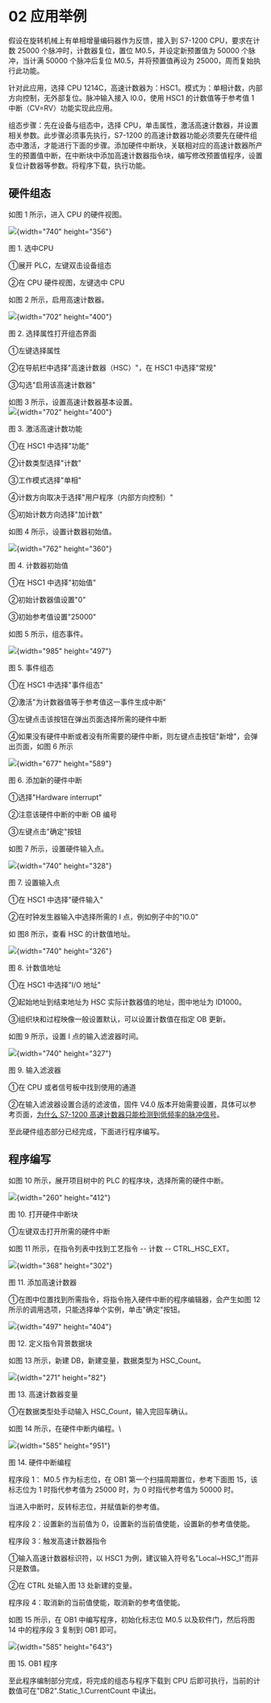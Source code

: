 # 02 应用举例

假设在旋转机械上有单相增量编码器作为反馈，接入到 S7-1200 CPU，要求在计数
25000 个脉冲时，计数器复位，置位 M0.5，并设定新预置值为 50000
个脉冲，当计满 50000 个脉冲后复位 M0.5，并将预置值再设为
25000，周而复始执行此功能。

针对此应用，选择 CPU
1214C，高速计数器为：HSC1。模式为：单相计数，内部方向控制，无外部复位。脉冲输入接入
I0.0，使用 HSC1 的计数值等于参考值 1 中断（CV=RV）功能实现此应用。

组态步骤：先在设备与组态中，选择
CPU，单击属性，激活高速计数器，并设置相关参数。此步骤必须事先执行，S7-1200
的高速计数器功能必须要先在硬件组态中激活，才能进行下面的步骤。添加硬件中断块，关联相对应的高速计数器所产生的预置值中断，在中断块中添加高速计数器指令块，编写修改预置值程序，设置复位计数器等参数。将程序下载，执行功能。

## 硬件组态

如图 1 所示，进入 CPU 的硬件视图。

![](images/02-01.png){width="740" height="356"}

图 1. 选中CPU

①展开 PLC，左键双击设备组态

②在 CPU 硬件视图，左键选中 CPU

如图 2 所示，启用高速计数器。

![](images/02-02.png){width="702" height="400"}

图 2. 选择属性打开组态界面

①左键选择属性

②在导航栏中选择"高速计数器（HSC）"，在 HSC1 中选择"常规"

③勾选"启用该高速计数器"

如图 3 所示，设置高速计数器基本设置。\
![](images/02-03.png){width="702" height="400"}

图 3. 激活高速计数功能

①在 HSC1 中选择\"功能\"

②计数类型选择"计数"

③工作模式选择"单相"

④计数方向取决于选择"用户程序（内部方向控制）"

⑤初始计数方向选择"加计数"

如图 4 所示，设置计数器初始值。

![](images/02-04.png){width="762" height="360"}

图 4. 计数器初始值

①在 HSC1 中选择\"初始值\"

②初始计数器值设置"0"

③初始参考值设置"25000"

如图 5 所示，组态事件。

![](images/02-05.png){width="985" height="497"}

图 5. 事件组态

①在 HSC1 中选择\"事件组态\"

②激活"为计数器值等于参考值这一事件生成中断"

③左键点击该按钮在弹出页面选择所需的硬件中断

④如果没有硬件中断或者没有所需要的硬件中断，则左键点击按钮"新增"，会弹出页面，如图
6 所示

![](images/02-06.png){width="677" height="589"}

图 6. 添加新的硬件中断

①选择\"Hardware interrupt\"

②注意该硬件中断的中断 OB 编号

③左键点击"确定"按钮

如图 7 所示，设置硬件输入点。

![](images/02-07.png){width="740" height="328"}

图 7. 设置输入点

①在 HSC1 中选择\"硬件输入\"

②在时钟发生器输入中选择所需的 I 点，例如例子中的"I0.0"

如 图8 所示，查看 HSC 的计数值地址。

![](images/02-08.png){width="740" height="326"}

图 8. 计数值地址

①在 HSC1 中选择\"I/O 地址\"

②起始地址到结束地址为 HSC 实际计数器值的地址，图中地址为 ID1000。

③组织块和过程映像一般设置默认，可以设置计数值在指定 OB 更新。

如图 9 所示，设置 I 点的输入滤波器时间。

![](images/02-09.png){width="740" height="327"}

图 9. 输入滤波器

①在 CPU 或者信号板中找到使用的通道

②在输入滤波器设置合适的滤波值，固件 V4.0
版本开始需要设置，具体可以参考页面，[为什么 S7-1200
高速计数器只能检测到低频率的脉冲信号](04-FAQ.html)。

至此硬件组态部分已经完成，下面进行程序编写。

## 程序编写

如图 10 所示，展开项目树中的 PLC 的程序块，选择所需的硬件中断。

![](images/02-10.png){width="260" height="412"}

图 10. 打开硬件中断块

①左键双击打开所需的硬件中断

如图 11 所示，在指令列表中找到工艺指令 \-- 计数 \-- CTRL_HSC_EXT。

![](images/02-11.png){width="368" height="302"}

图 11. 添加高速计数器

①在图中位置找到所需指令，将指令拖入硬件中断的程序编辑器，会产生如图 12
所示的调用选项，只能选择单个实例，单击"确定"按钮。

![](images/02-12.png){width="497" height="404"}

图 12. 定义指令背景数据块

如图 13 所示，新建 DB，新建变量，数据类型为 HSC_Count。

![](images/02-13.png){width="271" height="82"}

图 13. 高速计数器变量

①在数据类型处手动输入 HSC_Count，输入完回车确认。

如图 14 所示，在硬件中断内编程。\

![](images/02-14.png){width="585" height="951"}

图 14. 硬件中断编程

程序段 1： M0.5 作为标志位，在 OB1 第一个扫描周期置位，参考下面图
15，该标志位为 1 时指代参考值为 25000 时，为 0 时指代参考值为 50000 时。

当进入中断时，反转标志位，并赋值新的参考值。

程序段 2：设置新的当前值为 0，设置新的当前值使能，设置新的参考值使能。

程序段 3：触发高速计数器指令

①输入高速计数器标识符，以 HSC1
为例，建议输入符号名"Local\~HSC_1"而非只是数值。

②在 CTRL 处输入图 13 处新建的变量。

程序段 4：取消新的当前值使能，取消新的参考值使能。

如图 15 所示，在 OB1 中编写程序，初始化标志位 M0.5 以及软件门，然后将图
14 中的程序段 3 复制到 OB1 即可。

![](images/02-15.png){width="585" height="643"}

图 15. OB1 程序

至此程序编制部分完成，将完成的组态与程序下载到 CPU
后即可执行，当前的计数值可在\"DB2\".Static_1.CurrentCount 中读出。
